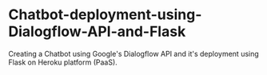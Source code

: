 # Chatbot-deployment-using-Dialogflow-API-and-Flask
Creating a Chatbot using Google's Dialogflow API and it's deployment using Flask on Heroku platform (PaaS).
